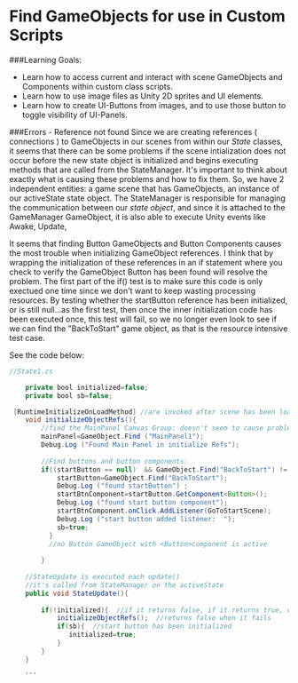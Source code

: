 # Find GameObjects for use in Custom Scripts

###Learning Goals:
- Learn how to access current and interact with scene GameObjects and Components within custom class scripts.
- Learn how to use image files as Unity 2D sprites and UI elements.
- Learn how to create UI-Buttons from images, and to use those button to toggle visibility of UI-Panels.

###Errors - Reference not found
Since we are creating references ( connections ) to GameObjects in our scenes from within our *State* classes, it seems that there can be some problems if the scene intialization does not occur before the new state object is initialized and begins executing methods that are called from the StateManager.  It's important to think about exactly what is causing these problems and how to fix them.  So, we have 2 independent entities:  a game scene that has GameObjects, an instance of our activeState state object.  The StateManager is responsible for managing the communication between our *state object*, and since it is attached to the GameManager GameObject, it is also able to execute Unity events like Awake, Update,  


It seems that finding Button GameObjects and Button Components causes the most trouble when initializing GameObject references.  I think that by wrapping the initialization of these references in an if statement where you check to verify the GameObject Button has been found will resolve the problem. The first part of the if() test is to make sure this code is only exectued one time since we don't want to keep wasting processing resources. By testing whether the startButton reference has been initialized, or is still null...as the first test, then once the inner initialization code has been executed once, this test will fail, so we no longer even look to see if we can find the "BackToStart" game object, as that is the resource intensive test case. 

See the code below:

```java
//State1.cs

    private bool initialized=false;
	private bool sb=false;

 [RuntimeInitializeOnLoadMethod] //are invoked after scene has been loaded
	void initializeObjectRefs(){ 
	    //find the MainPanel Canvas Group: doesn't seem to cause problems
		mainPanel=GameObject.Find ("MainPanel1");
		Debug.Log ("Found Main Panel in initialize Refs");
		
		//Find buttons and button components: 
		if((startButton == null)  && GameObject.Find("BackToStart") != null){ 
			startButton=GameObject.Find("BackToStart");
			Debug.Log ("found startButton")	;
			startBtnComponent=startButton.GetComponent<Button>();
			Debug.Log ("found start button component");
			startBtnComponent.onClick.AddListener(GoToStartScene);
			Debug.Log ("start button added listener:  ");
			sb=true;
		  }  
		  //no Button GameObject with <Button>component is active
		
		}
		
	//StateUpdate is executed each update() 
	//it's called from StateManager on the activeState
	public void StateUpdate(){  
	    
	    if(!initialized){  //if it returns false, if it returns true, don't run it again
	        initializeObjectRefs();  //returns false when it fails
	        if(sb){  //start button has been initialized
	           initialized=true;
	        }
	    }	
	}
	
	```